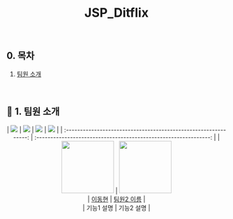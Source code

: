 <div id="top"></div>

<div align='center'>

<h1><b>JSP_Ditflix</b></h1>

</div>

<br>

## 0. 목차

1.  [팀원 소개](#1)

<br >

## <span id="1">🏃 1. 팀원 소개</span>

<div align="center">

| <img src="https://img.shields.io/badge/Project_Leader-FF5733" /> | <img src="https://img.shields.io/badge/Tech_Leader-%2300264B" /> | <img src="https://img.shields.io/badge/Documentation_Leader-%2310069F%20" /> | <img src="https://img.shields.io/badge/Design_Leader-blue" /> |
| :--------------------------------------------------------------: | :--------------------------------------------------------------: |
|      <img src="https://github.com/" width="120px;" alt=""/>      |      <img src="https://github.com/" width="120px;" alt=""/>  
|           [이동현](https://github.com/sam3319)                    |           [팀원2 이름](https://github.com/팀원2아이디)           |    
|                            기능1 설명                             |                            기능2 설명                            |

</div>

<br>

